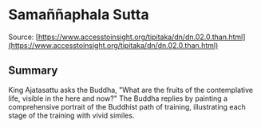 # Samaññaphala Sutta

Source: [https://www.accesstoinsight.org/tipitaka/dn/dn.02.0.than.html](https://www.accesstoinsight.org/tipitaka/dn/dn.02.0.than.html)

## Summary
King Ajatasattu asks the Buddha, "What are the fruits of the contemplative life, visible in the here and now?" The Buddha replies by painting a comprehensive portrait of the Buddhist path of training, illustrating each stage of the training with vivid similes.